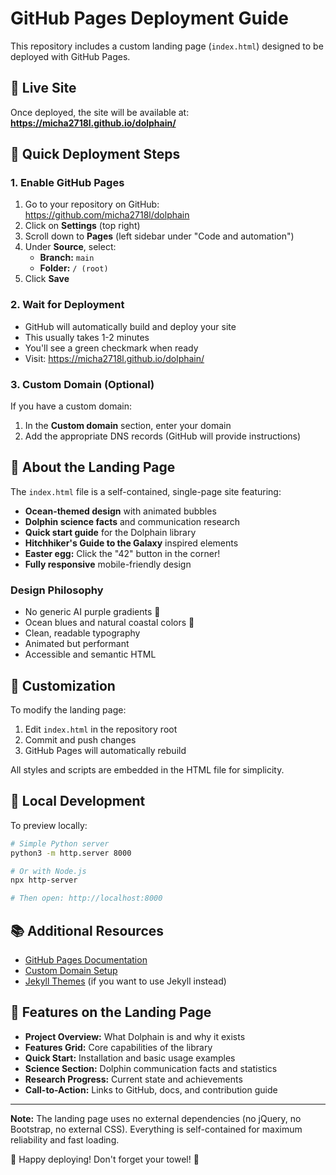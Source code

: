 # GitHub Pages Deployment Guide

This repository includes a custom landing page (`index.html`) designed to be deployed with GitHub Pages.

## 🌊 Live Site

Once deployed, the site will be available at:
**https://micha2718l.github.io/dolphain/**

## 🚀 Quick Deployment Steps

### 1. Enable GitHub Pages

1. Go to your repository on GitHub: https://github.com/micha2718l/dolphain
2. Click on **Settings** (top right)
3. Scroll down to **Pages** (left sidebar under "Code and automation")
4. Under **Source**, select:
   - **Branch:** `main`
   - **Folder:** `/ (root)`
5. Click **Save**

### 2. Wait for Deployment

- GitHub will automatically build and deploy your site
- This usually takes 1-2 minutes
- You'll see a green checkmark when ready
- Visit: https://micha2718l.github.io/dolphain/

### 3. Custom Domain (Optional)

If you have a custom domain:

1. In the **Custom domain** section, enter your domain
2. Add the appropriate DNS records (GitHub will provide instructions)

## 🎨 About the Landing Page

The `index.html` file is a self-contained, single-page site featuring:

- **Ocean-themed design** with animated bubbles
- **Dolphin science facts** and communication research
- **Quick start guide** for the Dolphain library
- **Hitchhiker's Guide to the Galaxy** inspired elements
- **Easter egg:** Click the "42" button in the corner!
- **Fully responsive** mobile-friendly design

### Design Philosophy

- No generic AI purple gradients 🚫
- Ocean blues and natural coastal colors 🌊
- Clean, readable typography
- Animated but performant
- Accessible and semantic HTML

## 📝 Customization

To modify the landing page:

1. Edit `index.html` in the repository root
2. Commit and push changes
3. GitHub Pages will automatically rebuild

All styles and scripts are embedded in the HTML file for simplicity.

## 🔧 Local Development

To preview locally:

```bash
# Simple Python server
python3 -m http.server 8000

# Or with Node.js
npx http-server

# Then open: http://localhost:8000
```

## 📚 Additional Resources

- [GitHub Pages Documentation](https://docs.github.com/en/pages)
- [Custom Domain Setup](https://docs.github.com/en/pages/configuring-a-custom-domain-for-your-github-pages-site)
- [Jekyll Themes](https://docs.github.com/en/pages/setting-up-a-github-pages-site-with-jekyll) (if you want to use Jekyll instead)

## 🐬 Features on the Landing Page

- **Project Overview:** What Dolphain is and why it exists
- **Features Grid:** Core capabilities of the library
- **Quick Start:** Installation and basic usage examples
- **Science Section:** Dolphin communication facts and statistics
- **Research Progress:** Current state and achievements
- **Call-to-Action:** Links to GitHub, docs, and contribution guide

---

**Note:** The landing page uses no external dependencies (no jQuery, no Bootstrap, no external CSS). Everything is self-contained for maximum reliability and fast loading.

🐬 Happy deploying! Don't forget your towel! 🐬
